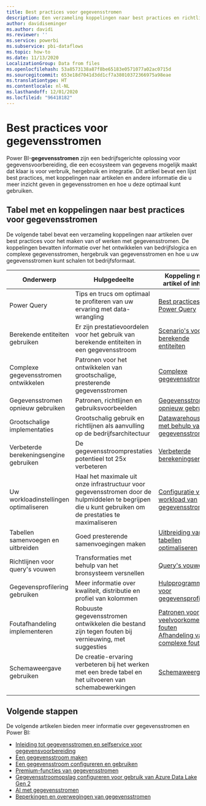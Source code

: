```yaml
---
title: Best practices voor gegevensstromen
description: Een verzameling koppelingen naar best practices en richtlijnen voor gegevensstromen
author: davidiseminger
ms.author: davidi
ms.reviewer: ''
ms.service: powerbi
ms.subservice: pbi-dataflows
ms.topic: how-to
ms.date: 11/13/2020
LocalizationGroup: Data from files
ms.openlocfilehash: 53a8573138a87f8be65183e0571077a02ac0715d
ms.sourcegitcommit: 653e18d7041d3dd1cf7a38010372366975a98eae
ms.translationtype: HT
ms.contentlocale: nl-NL
ms.lasthandoff: 12/01/2020
ms.locfileid: "96418182"
---
```

# <a name="dataflows-best-practices"></a>Best practices voor gegevensstromen

Power BI-**gegevensstromen** zijn een bedrijfsgerichte oplossing voor gegevensvoorbereiding, die een ecosysteem van gegevens mogelijk maakt dat klaar is voor verbruik, hergebruik en integratie. Dit artikel bevat een lijst best practices, met koppelingen naar artikelen en andere informatie die u meer inzicht geven in gegevensstromen en hoe u deze optimaal kunt gebruiken.


## <a name="dataflows-best-practices-table-and-links"></a>Tabel met en koppelingen naar best practices voor gegevensstromen

De volgende tabel bevat een verzameling koppelingen naar artikelen over best practices voor het maken van of werken met gegevensstromen. De koppelingen bevatten informatie over het ontwikkelen van bedrijfslogica en complexe gegevensstromen, hergebruik van gegevensstromen en hoe u uw gegevensstromen kunt schalen tot bedrijfsformaat.


|**Onderwerp**  |**Hulpgedeelte**  |**Koppeling naar artikel of inhoud**  |
|---------|---------|---------|
|Power Query     | Tips en trucs om optimaal te profiteren van uw ervaring met data-wrangling        |[Best practices voor Power Query](https://docs.microsoft.com/power-query/best-practices)        |
|Berekende entiteiten gebruiken     |Er zijn prestatievoordelen voor het gebruik van berekende entiteiten in een gegevensstroom         |[Scenario's voor berekende entiteiten](https://docs.microsoft.com/power-query/dataflows/computed-entities-scenarios)         |
|Complexe gegevensstromen ontwikkelen     |Patronen voor het ontwikkelen van grootschalige, presterende gegevensstromen         |[Complexe gegevensstromen](https://docs.microsoft.com/power-query/dataflows/best-practices-developing-complex-dataflows)         |
|Gegevensstromen opnieuw gebruiken     |Patronen, richtlijnen en gebruiksvoorbeelden         |[Gegevensstromen opnieuw gebruiken](https://docs.microsoft.com/power-query/dataflows/best-practices-reusing-dataflows)         |
|Grootschalige implementaties     |Grootschalig gebruik en richtlijnen als aanvulling op de bedrijfsarchitectuur         |[Datawarehousing met behulp van gegevensstromen](https://docs.microsoft.com/power-query/dataflows/best-practices-for-data-warehouse-using-dataflows)         |
|Verbeterde berekeningsengine gebruiken     |De gegevensstroomprestaties potentieel tot 25x verbeteren         |[Verbeterde berekeningsengine](dataflows-premium-workload-configuration.md#using-the-compute-engine-to-improve-performance)         |
|Uw workloadinstellingen optimaliseren     |Haal het maximale uit onze infrastructuur voor gegevensstromen door de hulpmiddelen te begrijpen die u kunt gebruiken om de prestaties te maximaliseren         |[Configuratie van workload van gegevensstromen](dataflows-premium-workload-configuration.md)         |
|Tabellen samenvoegen en uitbreiden     |Goed presterende samenvoegingen maken         |[Uitbreiding van tabellen optimaliseren](https://docs.microsoft.com/power-query/optimize-expanding-table-columns)         |
|Richtlijnen voor query's vouwen     |Transformaties met behulp van het bronsysteem versnellen         |[Query's vouwen](https://docs.microsoft.com/power-query/power-query-folding)         |
|Gegevensprofilering gebruiken     |Meer informatie over kwaliteit, distributie en profiel van kolommen         |[Hulpprogramma's voor gegevensprofilering](https://docs.microsoft.com/power-query/data-profiling-tools)         |
|Foutafhandeling implementeren     |Robuuste gegevensstromen ontwikkelen die bestand zijn tegen fouten bij vernieuwing, met suggesties         |[Patronen voor veelvoorkomende fouten](https://docs.microsoft.com/power-query/dealing-with-errors)  </br> [Afhandeling van complexe fouten](https://docs.microsoft.com/power-query/error-handling)      |
|Schemaweergave gebruiken      |De creatie-ervaring verbeteren bij het werken met een brede tabel en het uitvoeren van schemabewerkingen         |[Schemaweergave](https://docs.microsoft.com/power-query/schema-view)         |
|||


        
## <a name="next-steps"></a>Volgende stappen

De volgende artikelen bieden meer informatie over gegevensstromen en Power BI:

* [Inleiding tot gegevensstromen en selfservice voor gegevensvoorbereiding](dataflows-introduction-self-service.md)
* [Een gegevensstroom maken](dataflows-create.md)
* [Een gegevensstroom configureren en gebruiken](dataflows-configure-consume.md)
* [Premium-functies van gegevensstromen](dataflows-premium-features.md)
* [Gegevensstroomopslag configureren voor gebruik van Azure Data Lake Gen 2](dataflows-azure-data-lake-storage-integration.md)
* [AI met gegevensstromen](dataflows-machine-learning-integration.md)
* [Beperkingen en overwegingen van gegevensstromen](dataflows-features-limitations.md)